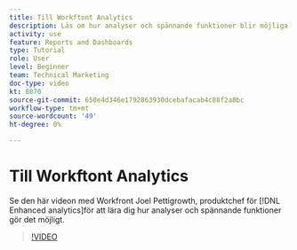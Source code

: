 ```yaml
---
title: Till Workftont Analytics
description: Läs om hur analyser och spännande funktioner blir möjliga med Joel Pettigrowth, produktchef för [!DNL Enhanced analytics].
activity: use
feature: Reports and Dashboards
type: Tutorial
role: User
level: Beginner
team: Technical Marketing
doc-type: video
kt: 8870
source-git-commit: 650e4d346e1792863930dcebafacab4c88f2a8bc
workflow-type: tm+mt
source-wordcount: '49'
ht-degree: 0%

---
```


# Till Workftont Analytics

Se den här videon med Workfront Joel Pettigrowth, produktchef för [!DNL Enhanced analytics]för att lära dig hur analyser och spännande funktioner gör det möjligt.

>[!VIDEO](https://video.tv.adobe.com/v/335042/?quality=12&learn=on)
